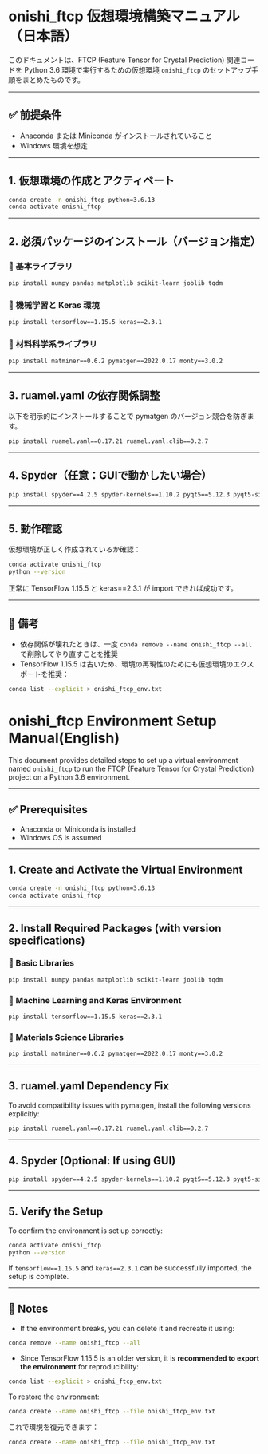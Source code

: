 # onishi_ftcp 仮想環境構築マニュアル（日本語）

このドキュメントは、FTCP (Feature Tensor for Crystal Prediction) 関連コードを Python 3.6 環境で実行するための仮想環境 `onishi_ftcp` のセットアップ手順をまとめたものです。

---

## ✅ 前提条件

- Anaconda または Miniconda がインストールされていること
- Windows 環境を想定

---

## 1. 仮想環境の作成とアクティベート

```bash
conda create -n onishi_ftcp python=3.6.13
conda activate onishi_ftcp
```

---

## 2. 必須パッケージのインストール（バージョン指定）

### 🔹 基本ライブラリ

```bash
pip install numpy pandas matplotlib scikit-learn joblib tqdm
```

### 🔹 機械学習と Keras 環境

```bash
pip install tensorflow==1.15.5 keras==2.3.1
```

### 🔹 材料科学系ライブラリ

```bash
pip install matminer==0.6.2 pymatgen==2022.0.17 monty==3.0.2
```

---

## 3. ruamel.yaml の依存関係調整

以下を明示的にインストールすることで pymatgen のバージョン競合を防ぎます。

```bash
pip install ruamel.yaml==0.17.21 ruamel.yaml.clib==0.2.7
```

---

## 4. Spyder（任意：GUIで動かしたい場合）

```bash
pip install spyder==4.2.5 spyder-kernels==1.10.2 pyqt5==5.12.3 pyqt5-sip==12.9.1 pyqtwebengine==5.12.1
```

---

## 5. 動作確認

仮想環境が正しく作成されているか確認：

```bash
conda activate onishi_ftcp
python --version
```

正常に TensorFlow 1.15.5 と keras==2.3.1 が import できれば成功です。

---

## 📌 備考

- 依存関係が壊れたときは、一度 `conda remove --name onishi_ftcp --all` で削除してやり直すことを推奨
- TensorFlow 1.15.5 は古いため、環境の再現性のためにも仮想環境のエクスポートを推奨：

```bash
conda list --explicit > onishi_ftcp_env.txt
```








# onishi_ftcp Environment Setup Manual(English)

This document provides detailed steps to set up a virtual environment named `onishi_ftcp` to run the FTCP (Feature Tensor for Crystal Prediction) project on a Python 3.6 environment.

---

## ✅ Prerequisites

- Anaconda or Miniconda is installed  
- Windows OS is assumed

---

## 1. Create and Activate the Virtual Environment

```bash
conda create -n onishi_ftcp python=3.6.13
conda activate onishi_ftcp
```

---

## 2. Install Required Packages (with version specifications)

### 🔹 Basic Libraries

```bash
pip install numpy pandas matplotlib scikit-learn joblib tqdm
```

### 🔹 Machine Learning and Keras Environment

```bash
pip install tensorflow==1.15.5 keras==2.3.1
```

### 🔹 Materials Science Libraries

```bash
pip install matminer==0.6.2 pymatgen==2022.0.17 monty==3.0.2
```

---

## 3. ruamel.yaml Dependency Fix

To avoid compatibility issues with pymatgen, install the following versions explicitly:

```bash
pip install ruamel.yaml==0.17.21 ruamel.yaml.clib==0.2.7
```

---

## 4. Spyder (Optional: If using GUI)

```bash
pip install spyder==4.2.5 spyder-kernels==1.10.2 pyqt5==5.12.3 pyqt5-sip==12.9.1 pyqtwebengine==5.12.1
```

---

## 5. Verify the Setup

To confirm the environment is set up correctly:

```bash
conda activate onishi_ftcp
python --version
```

If `tensorflow==1.15.5` and `keras==2.3.1` can be successfully imported, the setup is complete.

---

## 📌 Notes

- If the environment breaks, you can delete it and recreate it using:

```bash
conda remove --name onishi_ftcp --all
```

- Since TensorFlow 1.15.5 is an older version, it is **recommended to export the environment** for reproducibility:

```bash
conda list --explicit > onishi_ftcp_env.txt
```

To restore the environment:

```bash
conda create --name onishi_ftcp --file onishi_ftcp_env.txt
```


これで環境を復元できます：

```bash
conda create --name onishi_ftcp --file onishi_ftcp_env.txt
```
